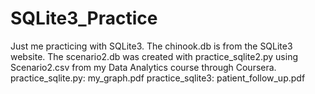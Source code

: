 # SQLite3_Practice
Just me practicing with SQLite3.
The chinook.db is from the SQLite3 website. The scenario2.db was created with practice_sqlite2.py using Scenario2.csv from my Data Analytics course through Coursera. 
practice_sqlite.py: my_graph.pdf
practice_sqlite3: patient_follow_up.pdf
